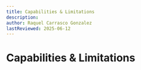 ```yaml
---
title: Capabilities & Limitations
description: 
author: Raquel Carrasco Gonzalez
lastReviewed: 2025-06-12
---
```


# Capabilities & Limitations

<!-- * [6 · Capabilities & Limitations](6-capabilities/README.md)
    * [Supported Features](6-capabilities/supported-features.md)
    * [Current Limitations](6-capabilities/current-limitations.md) -->
